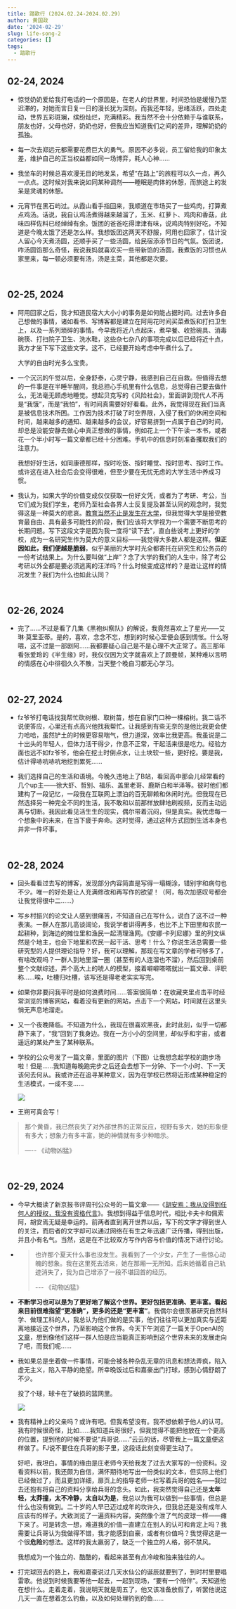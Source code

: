 ```yaml
---
title: 踏歌行 (2024.02.24-2024.02.29)
author: 黄国政
date: '2024-02-29'
slug: life-song-2
categories: []
tags:
  - 踏歌行
---
```


<!--more-->

<style>

#single {
  max-width: 580px;
}

</style>

## 02-24, 2024

- 惊觉奶奶爱给我打电话的一个原因是，在老人的世界里，时间恐怕是缓慢乃至迟滞的，对她而言日复一日的漫长犹为深刻。而我还年轻，思绪活跃，四处走动，世界五彩斑斓，缤纷灿烂，充满精彩。我当然不会十分依赖于与谁联系，朋友也好，父母也好，奶奶也好，但我应当知道我们之间的差异，理解奶奶的孤独。

- 每一次去郑远元都需要花费巨大的勇气。原因不必多说，员工留给我的印象太差，维护自己的正当权益都如同一场博弈，耗人心神……

- 我坐车的时候总喜欢漫无目的地发呆，希望“在路上”的旅程可以久一点，再久一点点。这时候对我来说如同某种调剂——睡眠是肉体的休憩，而旅途上的发呆是灵魂的休憩。

- 元宵节在黑石屿过。从霞山看手指回来，我顺道在市场买了一些鸡肉，打算煮点鸡汤。话说，我自认鸡汤煮得越来越溜了，玉米、红萝卜、鸡肉和香菇，此味四样佐料已经绰绰有余。饭团的爸爸吃得津津有味，说鸡肉特别好吃，不知道是今晚太饿了还是怎么样。我想饭团这两天不舒服，阿用也回家了，估计没人留心今天煮汤圆，还顺手买了一些汤圆，给民宿添添节日的气氛。饭团说，咋汤圆馅那么奇怪，我说我妈就喜欢买一些带新馅的汤圆，我煮饭的习惯也从家里来，每一顿必须要有汤，汤是主菜，其他都是次要。

<br>

## 02-25, 2024

- 阿用回家之后，我才知道民宿大大小小的事务是如何能占据时间。过去许多自己想做的事情，诸如看书、写博客都是建立在阿用花时间买菜煮饭和打扫卫生上，以及一系列琐碎的事情。今早我将近八点起床，煮早餐、收拾碗具、消毒碗筷、打扫院子卫生、洗水鞋，这些杂七杂八的事项完成以后已经将近十点，我方才坐下写下这些文字。这不，已经要开始考虑中午煮什么了。

  大学的自由时光多么宝贵。

- 一个沉沉的午觉以后，全身舒泰，心灵宁静，我感到自己在自救。但值得去想的一件事是在半睡半醒间，我总担心手机里有什么信息，总觉得自己要去做什么，无法毫无顾虑地睡觉。想起贝克写的《风险社会》，里面讲到现代人不再是“我饿”，而是“我怕”，有时间真需要好好看看。此外，我觉得现在我们当真是被信息技术所困。工作因为技术打破了时空界限，入侵了我们的休闲空间和时间，越来越多的通知、越来越多的会议，好容易挤到一点属于自己的时间，却总是没能安静去做心中真正想做的事情，例如花上一个下午读一本书，或者花一个半小时写一篇文章都已经十分困难。手机中的信息时刻准备攫取我们的注意力。
    
    我想好好生活，如同康德那样，按时吃饭、按时睡觉、按时思考、按时工作。或许这在进入社会后会变得很难，但至少要在无忧无虑的大学生活中养成习惯。
    
- 我认为，如果大学的价值变成仅仅获取一份好文凭，或者为了考研、考公，当它们成为我们学生，老师乃至社会各界人士反复提及甚至认同的观念时，我觉得这是一种莫大的悲哀。[教育当然不止是发生在大学](https://guozheng.rbind.io/posts/2023/08/real-education/)，但我觉得大学是接受教育最自由、具有最多可能性的阶段，我们应该将大学视为一个需要不断思考的长期问题。写下这段文字是因为我一度将“读下去”，直白些说考上更好的学校，成为一名研究生作为莫大的意义目标——我觉得大多数人都是这样。**但正因如此，我们便越是脆弱**，似乎美丽的大学时光全都寄托在研究生和公务员的一份考试结果上。为什么要叫做“上岸”？念了大学的我们的人生中，除了考公考研以外全都是要必须逃离的汪洋吗？什么时候变成这样的？是谁让这样的情况发生？我们为什么也如此认同？

<br>

## 02-26, 2024

- 完了……不过是看了几集《黑袍纠察队》的解说，我竟然喜欢上了星光——艾琳·莫里亚蒂。是的，喜欢，念念不忘，想到的时候心里便会感到惆怅。什么呀喂，这不过是一部剧阿……我都要疑心自己是不是心理不大正常了。高三那年看张爱玲的《半生缘》时，我仅仅因为文字就喜欢上了顾曼帧，某种难以言明的情感在心中徘徊久久不散，当天整个晚自习都无心学习。

<br>

## 02-27, 2024

- fz爷爷打电话找我帮忙砍树根、取树苗，想在自家门口种一棵榕树。我二话不说便答应，心里还有点高兴他找我帮忙。让我感到有些无奈的是他比我更会使力哈哈，虽然铲土的时候更容易喘气，但力道深，效率比我更高。我虽说是二十出头的年轻人，但体力活干得少，作息不正常，干起活来很是吃力。经验方面也远不如fz爷爷，他会在挖土时倒点水，让土块软一些，更好挖。要是我，估计得哧吭哧吭地挖到累死……

- 我们选择自己的生活和语境。今晚久违地上了B站，看回高中那会儿经常看的几个up主——徐大虾、哲别、福乐、盖里老哥、鹿斯白和半泽等。彼时他们都建构了一段记忆，一段我在互联网上漂泊的百无聊赖和休闲时光。但我现在已然选择另一种完全不同的生活，我不敢和以前那样放肆地刷视频，反而主动远离与切断。我因此看见活生生的现实，偶尔带着沉闷，但是真实。我忧虑每一个想象中的未来，在当下疲于奔命。这时觉得，通过这种方式回到生活本身也并非一件坏事。

<br>

## 02-28, 2024

- 回头看看过去写的博客，发现部分内容简直是写得一塌糊涂，错别字和病句也不少。唯一的好处是让人充满修改和再写作的欲望！（阿，每次加感叹号都会让我觉得很中二……）

- 写乡村振兴的论文让人感到很痛苦，不知道自己在写什么，说白了这不过一种表演。一群人在那儿高谈阔论，我说学者讲得再多，也比不上下田里和农民一起耕种，到海边的摊位里和渔民一起清理渔网。《安娜·卡列尼娜》里的列文纵然是个地主，也会下地里和农民一起干活、思考！什么？你说生活总需要一些研究型的人提供理论指导？好，我可以理解，那现在写文章的学者可够多了，有啥改观吗？一群人到地里溜一圈（甚至有的人连溜也不溜），然后回到桌前整个文献综述，弄个高大上的唬人的模型，接着噼噼嗒嗒就出一篇文章、评职称……唉，吐槽归吐槽，该写还是得老老实实写完。

- 如果你非要问我平时是如何浪费时间……答案很简单：在收藏夹里点击平时经常浏览的博客网站，看着没有更新的网站，点击下一个网站，时间就在这里头悄无声息地溜走。

- 又一个夜晚降临。不知道为什么，我现在很喜欢黑夜，此时此刻，似乎一切都静下来了，“我”回到了我身边。我在一方小小的空间里，却似乎和宇宙，或者遥远的某处产生了某种联系。

- 学校的公众号发了一篇文章，里面的图片（下图）让我想念起学校的跑步场啦！但是……我知道每晚跑完步之后还会去想下一分钟、下一个小时、下一天该何去何从。我或许还在追寻某种意义，因为在学校已然将近形成某种稳定的生活模式，一成不变……

  ![](/images/posts/2024/02/02-28-running.jpg)

- 王朔可真会写！
    
    
> 那个黄昏，我已然丧失了对外部世界的正常反应，视野有多大，她的形象便有多大；想象力有多丰富，她的神情就有多少种暗示。
>
>  —-- 《动物凶猛》

<br>

## 02-29, 2024

- 今早大概读了新京报书评周刊公众号的一篇文章——《[胡安焉：我从没得到任何人的授权，我没有资格代言](https://mp.weixin.qq.com/s/64dLG3tha56xdZG_xzlYqQ)》。我想到得益于信息时代，相比卡夫卡和佩索阿，胡安焉无疑是幸运的。前两者直到离开世界以后，写下的文字才得到世人的关注，而后者的文字却可以通过网络在有生之年迅速广泛传播，得到出版，并且小有名气。当然，这是在不比较双方写作内容与价值的情况下进行讨论。

- > 也许那个夏天什么事也没发生。我看到了一个少女，产生了一些惊心动魄的想象。我在这里死去活来，她在那厢一无所知。后来她循着自己轨迹消失了，我为自己增添了一段不堪回首的经历。
  >
  > --- 《动物凶猛》
  
- **不断学习也可以是为了更好地了解这个世界。更好包括更准确、更丰富。看起来目前很难指望“更准确”，更多的还是“更丰富”**。我偶尔会很羡慕研究自然科学、做理工科的人，我总认为他们做的是实事，他们往往可以更加真实与近距离地接近这个世界，乃至影响这个世界。今天下午浏览了一篇关于OpenAI的[文章](https://mp.weixin.qq.com/s/peFof5N-c438Zj33RMIS2Q)，想到像他们这样一群人怕是应当能真正影响到这个世界未来的发展走向了吧，而我们呢……

- 我如果总是坐着做一件事情，可能会被各种杂乱无章的讯息和想法弄疯，陷入虚无主义，陷入平静的绝望。所幸晚饭过后和嘉豪出门打球，感到心情舒朗了不少。
  
  投了个球，球卡在了破损的篮网里。
  
  ![](/images/posts/2024/02/02-29-lanwang.jpg)
  
- 我有精神上的父亲吗？或许有吧。但我希望没有。我不想依赖于他人的认可。我有时候很奇怪，比如……我知道兵哥很好，但我觉得不能把他放在一个更高的位置，提到他的时候不要说“兵哥说……”云云的话，尽管我上一篇[文章](https://guozheng.rbind.io/posts/2024/02/why-like-life/)便这样做了。FJ说不要住在兵哥的影子里，这段话此刻变得更生动了。

  好吧，我坦白。事情的缘由是庄老师今天给我发了过去大家写的一份资料。没看资料以前，我还颇为自信，满怀期待地写出一份类似的文本，但实际上他们已经做过了，而且更加详细，扉页上的指导老师一栏写着兵哥的姓名——我过去还抱有将自己的资料分享给兵哥的念头。如此，我突然觉得自己还是**太年轻，太莽撞，太不冷静，太自以为是**，我总以为我可以做到一些事情，但总是什么也没有做到。二十岁的人早已迈过成年的坎许久，但我总还是没有成年人应该有的样子。大致浏览了一遍资料内容，突然像个泄了气的皮球一样——瘫下来了。可是转念一想，难道我的价值一直建立在别人的认可和肯定上吗？我需要让兵哥认为我做得不错，我才能感到自豪，或者有价值吗？我觉得这是一个很**危险**的想法。这样的我太羸弱了，缺乏一个独立的人格，弱不禁风。
  
  我想成为一个独立的、酷酷的，看起来甚至有点冷峻和独来独往的人。
  
- 打完球回去的路上，我和嘉豪说过几天水仙公的诞辰就要到了，到时村里要唱雷歌。他说到时候我要等他一起去，一起到现场，“要有一个陪伴”。天知道他在想什么。走着走着，我说明天就是周五了，他又该准备放假了，听罢他说这几天一直在想着怎么钓鱼，以及如何处理钓到的鱼……